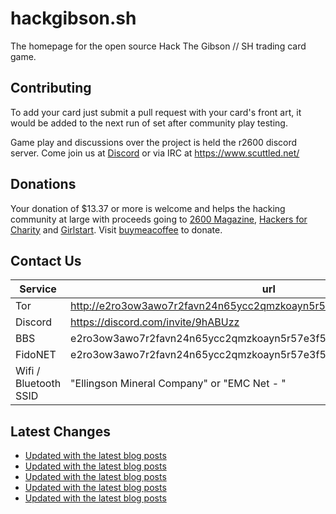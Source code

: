 # hackgibson.sh
The homepage for the open source Hack The Gibson // SH trading card game.


## Contributing

To add your card just submit a pull request with your card's front art, it would be added to the next run of set after community play testing.

Game play and discussions over the project is held the r2600 discord server. Come join us at [Discord](https://discord.com/invite/9hABUzz) or via IRC at https://www.scuttled.net/


## Donations

Your donation of $13.37 or more is welcome and helps the hacking community at large with proceeds going to [2600 Magazine](https://2600.com/), [Hackers for Charity](https://hackersforcharity.org) and [Girlstart](https://girlstart.org).  Visit [buymeacoffee](https://www.buymeacoffee.com/hackgibson.sh) to donate.


## Contact Us

Service | url
-|-
Tor | http://e2ro3ow3awo7r2favn24n65ycc2qmzkoayn5r57e3f56nvjwdcgg32ad.onion
Discord | https://discord.com/invite/9hABUzz
BBS | e2ro3ow3awo7r2favn24n65ycc2qmzkoayn5r57e3f56nvjwdcgg32ad.onion:23
FidoNET | e2ro3ow3awo7r2favn24n65ycc2qmzkoayn5r57e3f56nvjwdcgg32ad.onion:24554
Wifi / Bluetooth SSID | "Ellingson Mineral Company" or "EMC Net - <fidonet address>"

## Latest Changes
<!-- BLOG-POST-LIST:START -->
- [Updated with the latest blog posts](https://github.com/DFW2600/hackgibson.sh/commit/9a4b4d2e27fee8ac641fa2f04fdc62629e027c42)
- [Updated with the latest blog posts](https://github.com/DFW2600/hackgibson.sh/commit/fc12d1fd8a97df33b0f40e628538c3fd352244a0)
- [Updated with the latest blog posts](https://github.com/DFW2600/hackgibson.sh/commit/6c48b536924b16f6f13cd4fb392269c861ecea16)
- [Updated with the latest blog posts](https://github.com/DFW2600/hackgibson.sh/commit/fda920de958e4112d2bd32535ee20d0f6dbc9bf3)
- [Updated with the latest blog posts](https://github.com/DFW2600/hackgibson.sh/commit/c8624ea97ff80e22c7139e7c8d85625f13ea4142)
<!-- BLOG-POST-LIST:END -->
